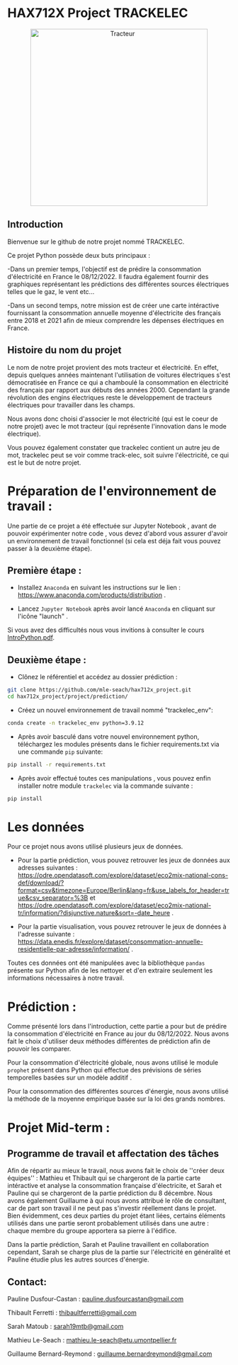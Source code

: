 # HAX712X Project TRACKELEC

<p align="center">
  <img src="https://github.com/mle-seach/hax712x_project/blob/Prediction/data/tracteur_electrique.jpg" width=400 title="Tracteur">
</p>


##  Introduction

Bienvenue sur le github de notre projet nommé TRACKELEC.

Ce  projet Python possède deux buts principaux :

-Dans un premier temps, l'objectif est de prédire la consommation d'électricité en France le 08/12/2022. Il faudra également fournir des graphiques représentant les prédictions des différentes sources électriques telles que le gaz, le vent etc...

-Dans un second temps, notre mission est de créer une carte intéractive fournissant la consommation annuelle moyenne d'électricite des français entre 2018 et 2021 afin de mieux comprendre les dépenses électriques en France. 

## Histoire du nom du projet

Le nom de notre projet provient des mots tracteur et électricité. 
En effet, depuis quelques années maintenant l'utilisation de voitures électriques s'est démocratisée en France ce qui a chamboulé la consommation en électricité des français par rapport aux débuts des années 2000. Cependant la grande révolution des engins électriques reste le développement de tracteurs électriques pour travailler dans les champs. 

Nous avons donc choisi d'associer le mot électricité (qui est le coeur de notre projet) avec le mot tracteur (qui représente l'innovation dans le mode électrique). 

Vous pouvez également constater que trackelec contient un autre jeu de mot, trackelec peut se voir comme track-elec, soit suivre l'électricité, ce qui est le but de notre projet.

# Préparation de l'environnement de travail :

Une partie de ce projet a été effectuée sur Jupyter Notebook , avant de pouvoir expérimenter notre code , vous devez d'abord vous assurer d'avoir un environnement de travail fonctionnel (si cela est déja fait vous pouvez passer à la deuxième étape).

## Première étape : 

 - Installez `Anaconda` en suivant les instructions sur le lien : <https://www.anaconda.com/products/distribution> .
 
 - Lancez `Jupyter Notebook` après avoir lancé `Anaconda` en cliquant sur l'icône "launch" .
 
 Si vous avez des difficultés nous vous invitions à consulter le cours [IntroPython.pdf](http://josephsalmon.eu/enseignement/Montpellier/HLMA310/IntroPython.pdf).

## Deuxième étape : 

- Clônez le référentiel et accédez au dossier prédiction :

```bash 
git clone https://github.com/mle-seach/hax712x_project.git 
cd hax712x_project/project/prediction/
```

- Créez un nouvel environnement de travail nommé "trackelec_env":

```bash
conda create -n trackelec_env python=3.9.12
```
- Après avoir basculé dans votre nouvel environnement python, téléchargez les modules présents dans le fichier requirements.txt via une commande `pip` suivante:

```bash
pip install -r requirements.txt 
``` 
- Après avoir effectué toutes ces manipulations , vous pouvez enfin installer notre module `trackelec` via la commande suivante :

```bash
pip install 
``` 

# Les données 

Pour ce projet nous avons utilisé plusieurs jeux de données.

- Pour la partie prédiction, vous pouvez retrouver les jeux de données aux adresses suivantes : https://odre.opendatasoft.com/explore/dataset/eco2mix-national-cons-def/download/?format=csv&timezone=Europe/Berlin&lang=fr&use_labels_for_header=true&csv_separator=%3B et  https://odre.opendatasoft.com/explore/dataset/eco2mix-national-tr/information/?disjunctive.nature&sort=-date_heure .

- Pour la partie visualisation, vous pouvez retrouver le jeux de données à l'adresse suivante :  https://data.enedis.fr/explore/dataset/consommation-annuelle-residentielle-par-adresse/information/ . 

Toutes ces données ont été manipulées avec la bibliothèque ```pandas``` présente sur Python afin de les nettoyer et d'en extraire seulement les informations nécessaires à notre travail.


# Prédiction :

Comme présenté lors dans l'introduction, cette partie a pour but de prédire la consommation d'électricité en France au jour du 08/12/2022.
Nous avons fait le choix d'utiliser deux méthodes différentes de prédiction afin de pouvoir les comparer. 

Pour la consommation d'électricité globale, nous avons utilisé le module ```prophet``` présent dans Python qui effectue des prévisions de séries temporelles basées sur un modèle additif .

Pour la consommation des différentes sources d'énergie, nous avons utilisé la méthode de la moyenne empirique basée sur la loi des grands nombres. 


# Projet Mid-term :

## Programme de travail et affectation des tâches 
Afin de répartir au mieux le travail, nous avons fait le choix de ''créer deux équipes'' : Mathieu et Thibault qui se chargeront de la partie carte intéractive et analyse  la consommation française d'électricite, et Sarah et Pauline qui se chargeront de la partie prédiction  du 8 décembre. 
Nous avons également Guillaume à qui nous avons attribué le rôle de consultant, car de part son travail il ne peut pas s'investir réellement dans le projet.
Bien évidemment, ces deux parties du projet étant liées, certains éléments utilisés dans une partie seront probablement utilisés dans une autre : chaque membre du groupe apportera sa pierre à l'édifice.

Dans la partie prédiction, Sarah et Pauline travaillent en collaboration cependant, Sarah se charge plus de la partie sur l'électricité en généralité et Pauline étudie plus les autres sources d'énergie.

## Contact:

Pauline Dusfour-Castan : pauline.dusfourcastan@gmail.com


Thibault Ferretti : thibaultferretti@gmail.com


Sarah Matoub : sarah19mtb@gmail.com


Mathieu Le-Seach : mathieu.le-seach@etu.umontpellier.fr


Guillaume Bernard-Reymond : guillaume.bernardreymond@gmail.com
